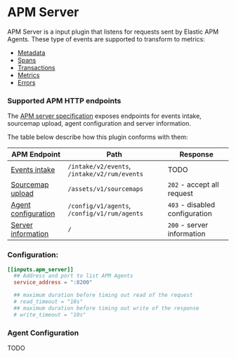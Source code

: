 # APM Server

APM Server is a input plugin that listens for requests sent by Elastic APM Agents. 
These type of events are supported to transform to metrics:

* [Metadata][datamodel_metadata]
* [Spans][datamodel_spans]
* [Transactions][datamodel_transactions]
* [Metrics][datamodel_metrics]
* [Errors][datamodel_errors]

### Supported APM HTTP endpoints
The [APM server specification][apm_endpoints] exposes endpoints for events intake, sourcemap upload, agent configuration and server information. 

The table below describe how this plugin conforms with them:

| APM Endpoint                                          | Path                                          | Response                          |
|-------------------------------------------------------|-----------------------------------------------|-----------------------------------|
| [Events intake][endpoint_events_intake]               | `/intake/v2/events`, `/intake/v2/rum/events`  | TODO  |
| [Sourcemap upload][endpoint_sourcemap_upload]         | `/assets/v1/sourcemaps`                       | `202` - accept all request        |
| [Agent configuration][endpoint_agent_configuration]   | `/config/v1/agents`, `/config/v1/rum/agents`  | `403` - disabled configuration    |
| [Server information][endpoint_server_information]     | `/`                                           | `200` - server information        |

### Configuration:

```toml
[[inputs.apm_server]]
  ## Address and port to list APM Agents
  service_address = ":8200"

  ## maximum duration before timing out read of the request
  # read_timeout = "10s"
  ## maximum duration before timing out write of the response
  # write_timeout = "10s"
```

### Agent Configuration
TODO

[datamodel_metadata]: https://www.elastic.co/guide/en/apm/get-started/7.6/metadata.html
[datamodel_spans]: https://www.elastic.co/guide/en/apm/get-started/current/transaction-spans.html
[datamodel_transactions]: https://www.elastic.co/guide/en/apm/get-started/current/transactions.html
[datamodel_metrics]: https://www.elastic.co/guide/en/apm/get-started/current/metrics.html
[datamodel_errors]: https://www.elastic.co/guide/en/apm/get-started/current/errors.html
[apm_endpoints]: https://www.elastic.co/guide/en/apm/server/current/intake-api.html
[endpoint_events_intake]: https://www.elastic.co/guide/en/apm/server/current/events-api.html
[endpoint_sourcemap_upload]: https://www.elastic.co/guide/en/apm/server/current/sourcemap-api.html
[endpoint_agent_configuration]: https://www.elastic.co/guide/en/apm/server/current/agent-configuration-api.html
[endpoint_server_information]: https://www.elastic.co/guide/en/apm/server/current/server-info.html
